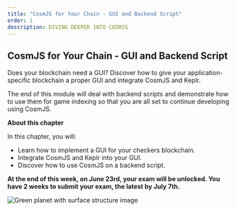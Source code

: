 ```yaml
---
title: "CosmJS for Your Chain - GUI and Backend Script"
order: 1
description: DIVING DEEPER INTO COSMJS
---
```


## CosmJS for Your Chain - GUI and Backend Script

Does your blockchain need a GUI? Discover how to give your application-specific blockchain a proper GUI and integrate CosmJS and Keplr.

The end of this module will deal with backend scripts and demonstrate how to use them for game indexing so that you are all set to continue developing using CosmJS.

<HighlightBox type="learning">

**About this chapter**

In this chapter, you will:

* Learn how to implement a GUI for your checkers blockchain.
* Integrate CosmJS and Keplr into your GUI.
* Discover how to use CosmJS on a backend script.

</HighlightBox>

**At the end of this week, on June 23rd, your exam will be unlocked. You have 2 weeks to submit your exam, the latest by July 7th.**

<!-- You can find detailed information on the exam and its submission here. -->

![Green planet with surface structure image](/green-planet.svg)
